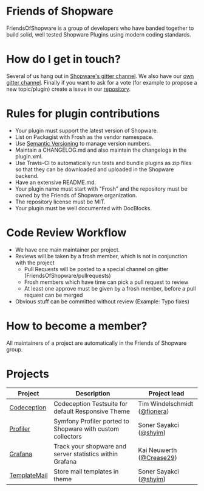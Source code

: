 # Friends of Shopware

FriendsOfShopware is a group of developers who have banded together to build solid, well tested Shopware Plugins using modern coding standards.

# How do I get in touch?
Several of us hang out in [Shopware's gitter channel](https://gitter.im/shopware/shopware). We also have our [own gitter channel](https://gitter.im/FriendsOfShopware/Lobby). Finally if you want to ask for a vote (for example to propose a new topic/plugin) create a issue in our [repository](https://github.com/FriendsOfShopware/friendsofshopware.github.com).

# Rules for plugin contributions
* Your plugin must support the latest version of Shopware.
* List on Packagist with Frosh as the vendor namespace.
* Use [Semantic Versioning](https://semver.org/) to manage version numbers.
* Maintain a CHANGELOG.md and also maintain the changelogs in the plugin.xml.
* Use Travis-CI to automatically run tests and bundle plugins as zip files so that they can be downloaded and uploaded in the Shopware backend.
* Have an extensive README.md.
* Your plugin name must start with "Frosh" and the repository must be owned by the Friends of Shopware organization.
* The repository license must be MIT.
* Your plugin must be well documented with DocBlocks.

# Code Review Workflow
* We have one main maintainer per project.
* Reviews will be taken by a frosh member, which is not in conjunction with the project
  * Pull Requests will be posted to a special channel on gitter (FriendsOfShopware/pullrequests)
  * Frosh members which have time can pick a pull request to review
  * At least one approve must be given by a frosh member, before a pull request can be merged
* Obvious stuff can be committed without review (Example: Typo fixes)

# How to become a member?
All maintainers of a project are automatically in the Friends of Shopware group. 

# Projects

| Project     | Description                                                | Project lead                 |
|-------------|------------------------------------------------------------|------------------------------|
| [Codeception](https://github.com/FriendsOfShopware/FroshCodeCeptionTests) | Codeception Testsuite for default Responsive Theme         | Tim Windelschmidt ([@fionera](https://github.com/fionera)) |
| [Profiler](https://github.com/FriendsOfShopware/FroshProfiler)    | Symfony Profiler ported to Shopware with custom collectors | Soner Sayakci ([@shyim](https://github.com/shyim))       |
| [Grafana](https://github.com/FriendsOfShopware/FroshGrafana)     | Track your shopware and server statistics within Grafana   | Kai Neuwerth ([@Crease29](https://github.com/Crease29))      |
| [TemplateMail](https://github.com/FriendsOfShopware/FroshTemplateMail)     | Store mail templates in theme   | Soner Sayakci ([@shyim](https://github.com/shyim))      |
